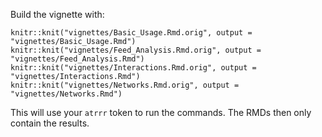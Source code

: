 Build the vignette with:

```
knitr::knit("vignettes/Basic_Usage.Rmd.orig", output = "vignettes/Basic_Usage.Rmd")
knitr::knit("vignettes/Feed_Analysis.Rmd.orig", output = "vignettes/Feed_Analysis.Rmd")
knitr::knit("vignettes/Interactions.Rmd.orig", output = "vignettes/Interactions.Rmd")
knitr::knit("vignettes/Networks.Rmd.orig", output = "vignettes/Networks.Rmd")
```

This will use your `atrrr` token to run the commands.
The RMDs then only contain the results.
